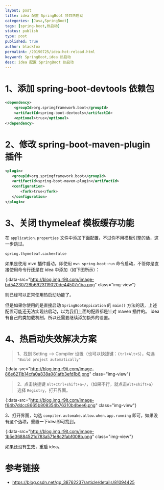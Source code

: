 ```yaml
---
layout: post
title: idea 配置 SpringBoot 项目热启动
categories: [Java,SpringBoot]
tags: [spring-boot,热启动]
status: publish
type: post
published: true
author: blackfox
permalink: /20190725/idea-hot-reload.html
keyword: SpringBoot,idea 热启动
desc: idea 配置 SpringBoot 热启动
--- 
```


# 1、添加 spring-boot-devtools 依赖包

```xml
<dependency>
    <groupId>org.springframework.boot</groupId>
    <artifactId>spring-boot-devtools</artifactId>
    <optional>true</optional>
</dependency>
```

# 2、修改 spring-boot-maven-plugin 插件

```xml
<plugin>
   <groupId>org.springframework.boot</groupId>
   <artifactId>spring-boot-maven-plugin</artifactId>
   <configuration>
       <fork>true</fork>
   </configuration>
</plugin>
```

# 3、关闭 thymeleaf 模板缓存功能

在 `application.properties` 文件中添加下面配置，不过你不用模板引擎的话，这一步跳过。

```properties
spring.thymeleaf.cache=false
```

如果是使用 mvn 插件启动，即使用 `mvn spring-boot:run` 命令启动，不管你是直接使用命令行还是在 idea 中添加（如下图所示）：

![](/images/1px.png){:data-src="http://blog.img.r9it.com/image-bd54230728b6923119020de44507c1ba.png" class="img-view"}

则已经可以正常使用热启动功能了。

但是如果你使用的是直接启动 `SpringBootAppication` 的 `main()` 方法的话，上述配置可能还无法实现热启动，以为我们上面的配置都是针对 maven 插件的。
idea 有自己的类加载机制，所以还需要继续添加额外的设置。

# 4、热启动失效解决方案

> 1、找到 Setting --> Compiler 设置（也可以快捷键：`Ctrl+Alt+S`），勾选 `"Build project automatically"`

![](/images/1px.png){:data-src="http://blog.img.r9it.com/image-86e6211b14cfa0a838a081afb3efd1b6.png" class="img-view"}

> 2、点击快捷键 `Alt+Ctrl+shift+a+/`，（如果不行，就点击`Alt+shift+a`）选择 `Registry`，打开界面。

![](/images/1px.png){:data-src="http://blog.img.r9it.com/image-f64b7ddcc8665b808354b76310b4bee6.png" class="img-view"}

3、打开界面，勾选 `compiler.automake.allow.when.app.running` 即可，如果没有这个选项，重置一下idea即可找到。

![](/images/1px.png){:data-src="http://blog.img.r9it.com/image-1b5e36884521c783a571e8c2fabf008b.png" class="img-view"}

如果还没有生效，重启 idea。

# 参考链接

* https://blog.csdn.net/qq_38762237/article/details/81094425

